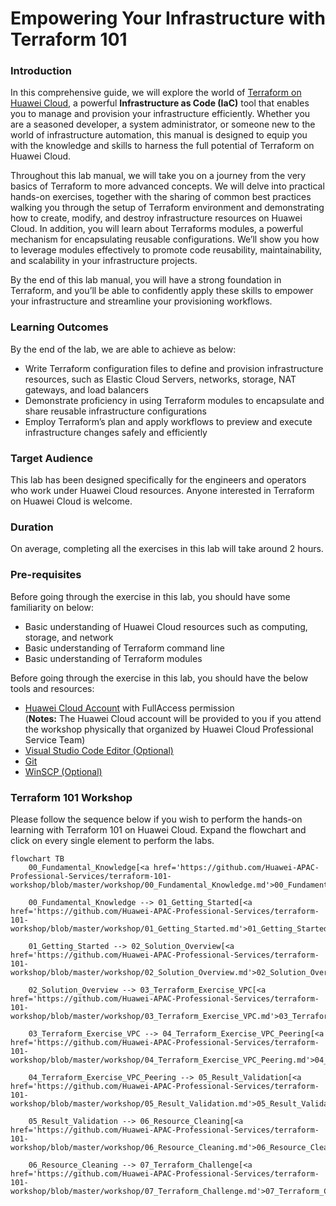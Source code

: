 # Empowering Your Infrastructure with Terraform 101

### Introduction

In this comprehensive guide, we will explore the world of [Terraform on Huawei Cloud](https://registry.terraform.io/providers/huaweicloud/huaweicloud/latest/docs), a powerful **Infrastructure as Code (IaC)** tool that enables you to manage and provision your infrastructure efficiently. Whether you are a seasoned developer, a system administrator, or someone new to the world of infrastructure automation, this manual is designed to equip you with the knowledge and skills to harness the full potential of Terraform on Huawei Cloud. 

Throughout this lab manual, we will take you on a journey from the very basics of Terraform to more advanced concepts. We will delve into practical hands-on exercises, together with the sharing of common best practices walking you through the setup of Terraform environment and demonstrating how to create, modify, and destroy infrastructure resources on Huawei Cloud. In addition, you will learn about Terraforms modules, a powerful mechanism for encapsulating reusable configurations. We’ll show you how to leverage modules effectively to promote code reusability, maintainability, and scalability in your infrastructure projects.

By the end of this lab manual, you will have a strong foundation in Terraform, and you’ll be able to confidently apply these skills to empower your infrastructure and streamline your provisioning workflows.

### Learning Outcomes

By the end of the lab, we are able to achieve as below:

* Write Terraform configuration files to define and provision infrastructure resources, such as Elastic Cloud Servers, networks, storage, NAT gateways, and load balancers
* Demonstrate proficiency in using Terraform modules to encapsulate and share reusable infrastructure configurations
* Employ Terraform’s plan and apply workflows to preview and execute infrastructure changes safely and efficiently

### Target Audience

This lab has been designed specifically for the engineers and operators who work under Huawei Cloud resources. Anyone interested in Terraform on Huawei Cloud is welcome.

### Duration

On average, completing all the exercises in this lab will take around 2 hours.

### Pre-requisites

Before going through the exercise in this lab, you should have some familiarity on below:

* Basic understanding of Huawei Cloud resources such as computing, storage, and network
* Basic understanding of Terraform command line
* Basic understanding of Terraform modules

Before going through the exercise in this lab, you should have the below tools and resources:

* [Huawei Cloud Account](https://auth.huaweicloud.com/authui/login.html?service=https://console-intl.huaweicloud.com/console/#/login) with FullAccess permission <br> (**Notes:** The Huawei Cloud account will be provided to you if you attend the workshop physically that organized by Huawei Cloud Professional Service Team)
* [Visual Studio Code Editor (Optional)](https://code.visualstudio.com/download)
* [Git](https://git-scm.com/downloads)
* [WinSCP (Optional)](https://winscp.net/eng/download.php)

### Terraform 101 Workshop

Please follow the sequence below if you wish to perform the hands-on learning with Terraform 101 on Huawei Cloud. Expand the flowchart and click on every single element to perform the labs.

```mermaid
flowchart TB
    00_Fundamental_Knowledge[<a href='https://github.com/Huawei-APAC-Professional-Services/terraform-101-workshop/blob/master/workshop/00_Fundamental_Knowledge.md'>00_Fundamental_Knowledge</a>]

    00_Fundamental_Knowledge --> 01_Getting_Started[<a href='https://github.com/Huawei-APAC-Professional-Services/terraform-101-workshop/blob/master/workshop/01_Getting_Started.md'>01_Getting_Started</a>]

    01_Getting_Started --> 02_Solution_Overview[<a href='https://github.com/Huawei-APAC-Professional-Services/terraform-101-workshop/blob/master/workshop/02_Solution_Overview.md'>02_Solution_Overview</a>]

    02_Solution_Overview --> 03_Terraform_Exercise_VPC[<a href='https://github.com/Huawei-APAC-Professional-Services/terraform-101-workshop/blob/master/workshop/03_Terraform_Exercise_VPC.md'>03_Terraform_Exercise_VPC</a>]

    03_Terraform_Exercise_VPC --> 04_Terraform_Exercise_VPC_Peering[<a href='https://github.com/Huawei-APAC-Professional-Services/terraform-101-workshop/blob/master/workshop/04_Terraform_Exercise_VPC_Peering.md'>04_Terraform_Exercise_VPC_Peering</a>]

    04_Terraform_Exercise_VPC_Peering --> 05_Result_Validation[<a href='https://github.com/Huawei-APAC-Professional-Services/terraform-101-workshop/blob/master/workshop/05_Result_Validation.md'>05_Result_Validation</a>]

    05_Result_Validation --> 06_Resource_Cleaning[<a href='https://github.com/Huawei-APAC-Professional-Services/terraform-101-workshop/blob/master/workshop/06_Resource_Cleaning.md'>06_Resource_Cleaning</a>]

    06_Resource_Cleaning --> 07_Terraform_Challenge[<a href='https://github.com/Huawei-APAC-Professional-Services/terraform-101-workshop/blob/master/workshop/07_Terraform_Challenge.md'>07_Terraform_Challenge</a>]

```